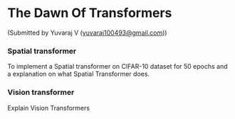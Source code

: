 # The Dawn Of Transformers

(Submitted by Yuvaraj V (yuvaraj100493@gmail.com))

### Spatial transformer

To implement a Spatial transformer on CIFAR-10 dataset for 50 epochs and a explanation on what Spatial Transformer does.

### Vision transformer

Explain Vision Transformers
